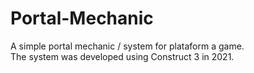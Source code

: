 # Portal-Mechanic
A simple portal mechanic / system for plataform a game.<br>
The system was developed using Construct 3 in 2021.
